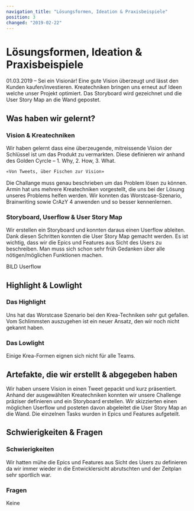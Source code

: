 ```yaml
---
navigation_title: "Lösungsformen, Ideation & Praxisbeispiele"
position: 3
changed: "2019-02-22"
---
```


# Lösungsformen, Ideation & Praxisbeispiele

01.03.2019 – Sei ein Visionär! Eine gute Vision überzeugt und lässt den Kunden kaufen/investieren. Kreatechniken bringen uns erneut auf Ideen welche unser Projekt optimiert. Das Storyboard wird gezeichnet und die User Story Map an die Wand gepostet.

## Was haben wir gelernt?
### Vision & Kreatechniken
Wir haben gelernt dass eine überzeugende, mitreissende Vision der Schlüssel ist um das Produkt zu vermarkten. Diese definieren wir anhand des Golden Cyrcle – 1. Why, 2. How, 3. What. 

```html
«Von Tweets, über Fischen zur Vision»
```
Die Challange muss genau beschrieben um das Problem lösen zu können. Armin hat uns mehrere Kreatechniken vorgestellt, die uns bei der Lösung unseres Problems helfen werden. Wir konnten das Worstcase-Szenario, Brainwriting sowie CrAzY 4 anwenden und so besser kennenlernen.

###  Storyboard, Userflow & User Story Map
Wir erstellen ein Storyboard und konnten daraus einen Userflow ableiten. Dank diesen Schritten konnten die User Story Map gemacht werden. Es ist wichtig, dass wir die Epics und Features aus Sicht des Users zu beschreiben. Man muss sich schon sehr früh Gedanken über alle nötigen/möglichen Funktionen machen.

BILD Userflow

## Highlight & Lowlight
### Das Highlight
Uns hat das Worstcase Szenario bei den Krea-Techniken sehr gut gefallen. Vom Schlimmsten auszugehen ist ein neuer Ansatz, den wir noch nicht gekannt haben.

### Das Lowlight
Einige Krea-Formen eignen sich nicht für alle Teams.

## Artefakte, die wir erstellt & abgegeben haben
Wir haben unsere Vision in einen Tweet gepackt und kurz präsentiert. Anhand der ausgewählten Kreatechniken konnten wir unsere Challenge präziser definieren und ein Storyboard erstellen. Wir skizzierten einen möglichen Userflow und posteten davon abgeleitet die User Story Map an die Wand. Die einzelnen Tasks wurden in Epics und Features aufgeteilt.
## Schwierigkeiten & Fragen
### Schwierigkeiten
Wir hatten mühe die Epics und Features aus Sicht des Users zu definieren da wir immer wieder in die Entwicklersicht abrutschten und der Zeitplan sehr sportlich war.

### Fragen
Keine

